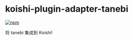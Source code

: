 # koishi-plugin-adapter-tanebi

[![npm](https://img.shields.io/npm/v/koishi-plugin-adapter-tanebi?style=flat-square)](https://www.npmjs.com/package/koishi-plugin-adapter-tanebi)

将 tanebi 集成到 Koishi!

